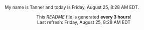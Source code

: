 My name is Tanner and today is Friday, August 25, 8:28 AM EDT.

<p align="center">This <i>README</i> file is generated <b>every 3 hours</b>!</br>Last refresh: Friday, August 25, 8:28 AM EDT<br /></p>
